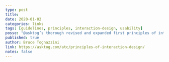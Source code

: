 ```yaml
---
type: post
title:
date: 2020-01-02
categories: links
tags: [guidelines, principles, interaction-design, usability]
posse: "@asktog’s thorough revised and expanded first principles of interaction design."
published: true
author: Bruce Tognazzini
link: https://asktog.com/atc/principles-of-interaction-design/
notes: false
---
```

